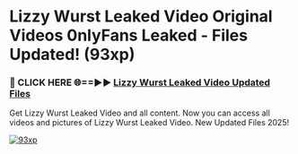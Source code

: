 # Lizzy Wurst Leaked Video Original Videos 0nlyFans Leaked - Files Updated! (93xp)

<h3>🔴 CLICK HERE 🌐==►► <a href="https://tinyurl.com/3hn5wdd3" rel="nofollow">Lizzy Wurst Leaked Video Updated Files</a></h3>

Get Lizzy Wurst Leaked Video and all content. Now you can access all videos and pictures of Lizzy Wurst Leaked Video. New Updated Files 2025!

[![93xp](https://i.imgur.com/4HnBqBT.gif)](https://tinyurl.com/3hn5wdd3)
